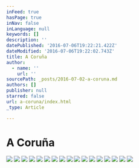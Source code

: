 ```yaml
---
inFeed: true
hasPage: true
inNav: false
inLanguage: null
keywords: []
description: ''
datePublished: '2016-07-06T19:22:21.422Z'
dateModified: '2016-07-06T19:22:02.743Z'
title: A Coruña
author:
  - name: ''
    url: ''
sourcePath: _posts/2016-07-02-a-coruna.md
authors: []
publisher: null
starred: false
url: a-coruna/index.html
_type: Article

---
```

# A Coruña
![](https://s3-us-west-2.amazonaws.com/the-grid-img/p/2f2843849b9090e72841f07fbc9c46480fad00b6.jpg)
![](https://s3-us-west-2.amazonaws.com/the-grid-img/p/30bf06d2a7b22e89c0b11c9d5e62d70d66426f04.jpg)
![](https://the-grid-user-content.s3-us-west-2.amazonaws.com/ef72fcc8-1835-4d0e-800d-6d544f088bc1.jpg)
![](https://the-grid-user-content.s3-us-west-2.amazonaws.com/18789e2c-6883-46b4-af41-a8d36453da20.jpg)
![](https://imgflo.herokuapp.com/graph/vahj1ThiexotieMo/37411162c1f86edde27ef5eb351d2e95/croprotate.jpg?cropheight=1426&cropwidth=5216&degrees=0&input=https%3A%2F%2Fthe-grid-user-content.s3-us-west-2.amazonaws.com%2F07dff827-8972-4d4b-94ba-9ffd261b9750.jpg&x=0&y=0)
![](https://the-grid-user-content.s3-us-west-2.amazonaws.com/0059dfa9-1b48-4d82-b0fc-57d3eb983348.jpg)
![](https://the-grid-user-content.s3-us-west-2.amazonaws.com/43552f23-94d8-43a1-8402-28b25a23f9a1.jpg)
![](https://the-grid-user-content.s3-us-west-2.amazonaws.com/dc8640e2-ee92-4aa9-ac24-d132c4b6907b.jpg)
![](https://imgflo.herokuapp.com/graph/vahj1ThiexotieMo/32c1c2a49573008025f56cc880da1f9e/croprotate.jpg?cropheight=2816&cropwidth=2112&degrees=-270&input=https%3A%2F%2Fthe-grid-user-content.s3-us-west-2.amazonaws.com%2Fa90bbd03-9a49-49f3-867f-61d463062aa1.jpg&x=0&y=0)
![](https://the-grid-user-content.s3-us-west-2.amazonaws.com/68f882d7-f4ed-43bb-9393-21e3d11c45db.jpg)
![](https://s3-us-west-2.amazonaws.com/the-grid-img/p/1a1eb33a01a3f75e809f8e83504b0c9942968936.jpg)
![](https://the-grid-user-content.s3-us-west-2.amazonaws.com/2c8f0211-c1d5-4167-a714-8a206d31bd54.jpg)
![](https://the-grid-user-content.s3-us-west-2.amazonaws.com/1525b718-5ca7-4592-8364-6ddb810a2d73.jpg)
![](https://the-grid-user-content.s3-us-west-2.amazonaws.com/21cbe949-df2f-4133-a023-64c098c4fb89.jpg)
![](https://the-grid-user-content.s3-us-west-2.amazonaws.com/3a00a3a1-e594-43f8-bbad-52300e5061f2.jpg)
![](https://the-grid-user-content.s3-us-west-2.amazonaws.com/1fc70055-4c1d-4934-8136-990722844897.jpg)
![](https://the-grid-user-content.s3-us-west-2.amazonaws.com/502a1c79-6e85-4c28-b3f7-2f0d9cf26c8e.jpg)